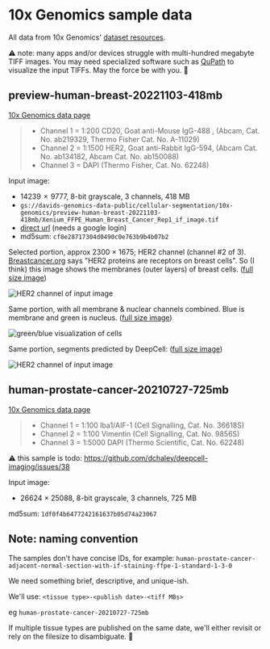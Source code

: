 # 10x Genomics sample data

All data from 10x Genomics' [dataset resources](https://www.10xgenomics.com/resources/datasets).

⚠️ note: many apps and/or devices struggle with multi-hundred megabyte TIFF images. You may need specialized software such as [QuPath](https://qupath.github.io/) to visualize the input TIFFs. May the force be with you. 🫡

## preview-human-breast-20221103-418mb

[10x Genomics data page](https://www.10xgenomics.com/products/xenium-in-situ/preview-dataset-human-breast)

> - Channel 1 = 1:200 CD20, Goat anti-Mouse IgG-488 , (Abcam, Cat. No. ab219329, Thermo Fisher Cat. No. A-11029)
> - Channel 2 = 1:1500 HER2, Goat anti-Rabbit IgG-594, (Abcam Cat. No. ab134182, Abcam Cat. No. ab150088)
> - Channel 3 = DAPI (Thermo Fisher, Cat. No. 62248)

Input image:

- 14239  ×  9777, 8-bit grayscale, 3 channels, 418 MB
- `gs://davids-genomics-data-public/cellular-segmentation/10x-genomics/preview-human-breast-20221103-418mb/Xenium_FFPE_Human_Breast_Cancer_Rep1_if_image.tif`
- [direct url](https://storage.cloud.google.com/davids-genomics-data-public/cellular-segmentation/10x-genomics/preview-human-breast-20221103-418mb/Xenium_FFPE_Human_Breast_Cancer_Rep1_if_image.tif) (needs a google login)
- md5sum: `cf8e28717304d0490c0e763b9b4b07b2`

Selected portion, approx 2300 × 1675; HER2 channel (channel #2 of 3). [Breastcancer.org](https://www.breastcancer.org/pathology-report/her2-status) says "HER2 proteins are receptors on breast cells". So (I think) this image shows the membranes (outer layers) of breast cells. ([full size image](preview-human-breast-20221103-418mb/selectedregion_input_image_channel_HER2_small.png))

![HER2 channel of input image](preview-human-breast-20221103-418mb/selectedregion_input_image_channel_HER2_small.png)

Same portion, with all membrane & nuclear channels combined. Blue is membrane and green is nucleus. ([full size image](preview-human-breast-20221103-418mb/selectedregion_deepcell_input_image_small.png))

![green/blue visualization of cells](preview-human-breast-20221103-418mb/selectedregion_deepcell_input_image_small.png)

Same portion, segments predicted by DeepCell: ([full size image](preview-human-breast-20221103-418mb/selectedregion_deepcell_predicted_segments.png))

![HER2 channel of input image](preview-human-breast-20221103-418mb/selectedregion_deepcell_predicted_segments_small.png)

## human-prostate-cancer-20210727-725mb

[10x Genomics data page](https://www.10xgenomics.com/resources/datasets/human-prostate-cancer-adjacent-normal-section-with-if-staining-ffpe-1-standard-1-3-0)

> - Channel 1 = 1:100 Iba1/AIF-1 (Cell Signalling, Cat. No. 36618S)
> - Channel 2 = 1:100 Vimentin (Cell Signalling, Cat. No. 9856S)
> - Channel 3 = 1:5000 DAPI (Thermo Scientific, Cat. No. 62248)

⚠️ this sample is todo: https://github.com/dchaley/deepcell-imaging/issues/38

Input image:

- 26624 × 25088, 8-bit grayscale, 3 channels, 725 MB

md5sum: `1df0f4b6477242161637b05d74a23067`

## Note: naming convention

The samples don't have concise IDs, for example: `human-prostate-cancer-adjacent-normal-section-with-if-staining-ffpe-1-standard-1-3-0`

We need something brief, descriptive, and unique-ish.

We'll use: `<tissue type>-<publish date>-<tiff MBs>`

eg `human-prostate-cancer-20210727-725mb`

If multiple tissue types are published on the same date, we'll either revisit or rely on the filesize to disambiguate. 🤔